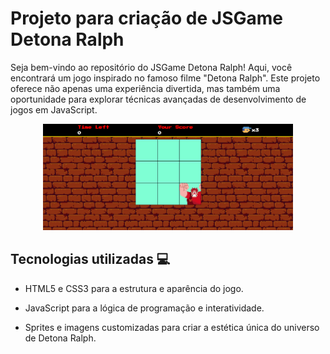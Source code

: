 # Projeto para criação de JSGame Detona Ralph

Seja bem-vindo ao repositório do JSGame Detona Ralph! Aqui, você encontrará um jogo inspirado no famoso filme "Detona Ralph". Este projeto oferece não apenas uma experiência divertida, mas também uma oportunidade para explorar técnicas avançadas de desenvolvimento de jogos em JavaScript.

<p align="center">
    <img width="400" src="./src/images/Game.PNG">
</p>


## Tecnologias utilizadas 💻


- HTML5 e CSS3 para a estrutura e aparência do jogo.

- JavaScript para a lógica de programação e interatividade.

- Sprites e imagens customizadas para criar a estética única do universo de Detona Ralph.